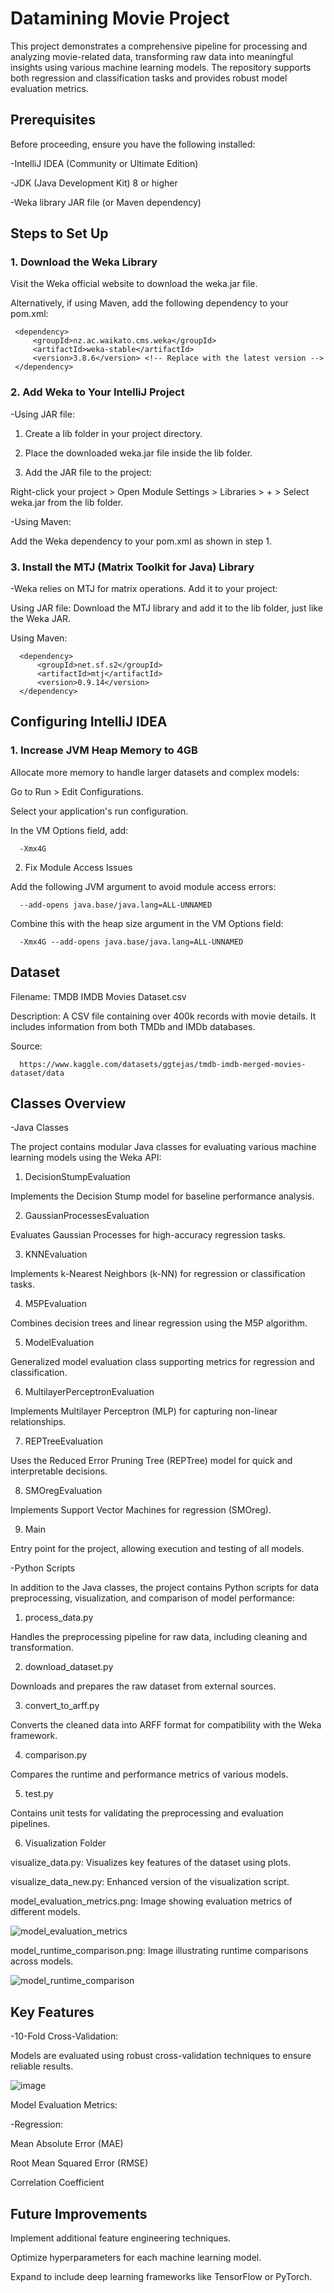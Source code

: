 # Datamining Movie Project

This project demonstrates a comprehensive pipeline for processing and analyzing movie-related data, transforming raw data into meaningful insights using various machine learning models. The repository supports both regression and classification tasks and provides robust model evaluation metrics.

## Prerequisites

Before proceeding, ensure you have the following installed:

-IntelliJ IDEA (Community or Ultimate Edition)

-JDK (Java Development Kit) 8 or higher

-Weka library JAR file (or Maven dependency)

## Steps to Set Up

### 1. **Download the Weka Library**
   
Visit the Weka official website to download the weka.jar file.

Alternatively, if using Maven, add the following dependency to your pom.xml:

     <dependency>
         <groupId>nz.ac.waikato.cms.weka</groupId>
         <artifactId>weka-stable</artifactId>
         <version>3.8.6</version> <!-- Replace with the latest version -->
     </dependency>

### 2. **Add Weka to Your IntelliJ Project**

-Using JAR file:

1. Create a lib folder in your project directory.

2. Place the downloaded weka.jar file inside the lib folder.

3. Add the JAR file to the project:

Right-click your project > Open Module Settings > Libraries > + > Select weka.jar from the lib folder.

-Using Maven:

Add the Weka dependency to your pom.xml as shown in step 1.

### 3. **Install the MTJ (Matrix Toolkit for Java) Library**

-Weka relies on MTJ for matrix operations. Add it to your project:

Using JAR file: Download the MTJ library and add it to the lib folder, just like the Weka JAR.

Using Maven:

      <dependency>
          <groupId>net.sf.s2</groupId>
          <artifactId>mtj</artifactId>
          <version>0.9.14</version>
      </dependency>
      
## Configuring IntelliJ IDEA
### 1. **Increase JVM Heap Memory to 4GB**

Allocate more memory to handle larger datasets and complex models:

Go to Run > Edit Configurations.

Select your application's run configuration.

In the VM Options field, add:
      
      -Xmx4G

2. Fix Module Access Issues
   
Add the following JVM argument to avoid module access errors:

      --add-opens java.base/java.lang=ALL-UNNAMED

Combine this with the heap size argument in the VM Options field:

      -Xmx4G --add-opens java.base/java.lang=ALL-UNNAMED
## Dataset

Filename: TMDB IMDB Movies Dataset.csv

Description: A CSV file containing over 400k records with movie details. It includes information from both TMDb and IMDb databases.

Source: 

      https://www.kaggle.com/datasets/ggtejas/tmdb-imdb-merged-movies-dataset/data

## Classes Overview

-Java Classes

The project contains modular Java classes for evaluating various machine learning models using the Weka API:

1. DecisionStumpEvaluation

Implements the Decision Stump model for baseline performance analysis.

2. GaussianProcessesEvaluation

Evaluates Gaussian Processes for high-accuracy regression tasks.

3. KNNEvaluation

Implements k-Nearest Neighbors (k-NN) for regression or classification tasks.

4. M5PEvaluation

Combines decision trees and linear regression using the M5P algorithm.

5. ModelEvaluation

Generalized model evaluation class supporting metrics for regression and classification.

6. MultilayerPerceptronEvaluation

Implements Multilayer Perceptron (MLP) for capturing non-linear relationships.

7. REPTreeEvaluation

Uses the Reduced Error Pruning Tree (REPTree) model for quick and interpretable decisions.

8. SMOregEvaluation

Implements Support Vector Machines for regression (SMOreg).

9. Main

Entry point for the project, allowing execution and testing of all models.

-Python Scripts

In addition to the Java classes, the project contains Python scripts for data preprocessing, visualization, and comparison of model performance:

1. process_data.py

Handles the preprocessing pipeline for raw data, including cleaning and transformation.

2. download_dataset.py

Downloads and prepares the raw dataset from external sources.

3. convert_to_arff.py

Converts the cleaned data into ARFF format for compatibility with the Weka framework.

4. comparison.py

Compares the runtime and performance metrics of various models.

5. test.py

Contains unit tests for validating the preprocessing and evaluation pipelines.

6. Visualization Folder

visualize_data.py: Visualizes key features of the dataset using plots.

visualize_data_new.py: Enhanced version of the visualization script.

model_evaluation_metrics.png: Image showing evaluation metrics of different models.

![model_evaluation_metrics](https://github.com/user-attachments/assets/b36eb432-1f75-4799-8411-3d02e89d38eb)

model_runtime_comparison.png: Image illustrating runtime comparisons across models.

![model_runtime_comparison](https://github.com/user-attachments/assets/37ddd029-90a7-45b1-bc81-e4a2e761ba57)

## Key Features

-10-Fold Cross-Validation:

Models are evaluated using robust cross-validation techniques to ensure reliable results.

![image](https://github.com/user-attachments/assets/760241ea-1b87-48be-be3d-0cdf71c87a03)

Model Evaluation Metrics:

-Regression:

Mean Absolute Error (MAE)

Root Mean Squared Error (RMSE)

Correlation Coefficient


## Future Improvements

Implement additional feature engineering techniques.

Optimize hyperparameters for each machine learning model.

Expand to include deep learning frameworks like TensorFlow or PyTorch.
